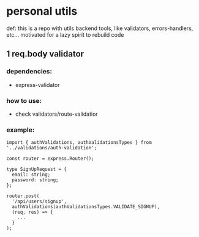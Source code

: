# personal utils

def: this is a repo with utils backend tools, like validators, errors-handlers, etc... motivated for a lazy spirit to rebuild code

## 1 req.body validator

### dependencies:

- express-validator

### how to use: 

- check validators/route-validatior

### example:

```
import { authValidations, authValidationsTypes } from '../validations/auth-validation';

const router = express.Router();

type SignUpRequest = {
  email: string;
  password: string;
};

router.post(
  '/api/users/signup',
  authValidations(authValidationsTypes.VALIDATE_SIGNUP),
  (req, res) => {
    ...
  }
);

```